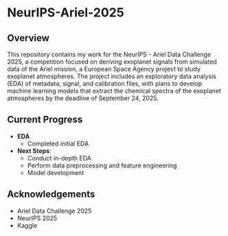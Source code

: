 # NeurIPS-Ariel-2025

## Overview
This repository contains my work for the NeurIPS - Ariel Data Challenge 2025, a competition focused on deriving exoplanet signals from simulated data of the Ariel mission, 
a European Space Agency project to study exoplanet atmospheres. The project includes an exploratory data analysis (EDA) of metadata, signal, and calibration files, with plans 
to develop machine learning models that extract the chemical spectra of the exoplanet atmospheres by the deadline of September 24, 2025.

## Current Progress
- **EDA**
  - Completed initial EDA
- **Next Steps**:
  - Conduct in-depth EDA
  - Perform data preprocessing and feature engineering
  - Model development

## Acknowledgements
- Ariel Data Challenge 2025
- NeurIPS 2025
- Kaggle
